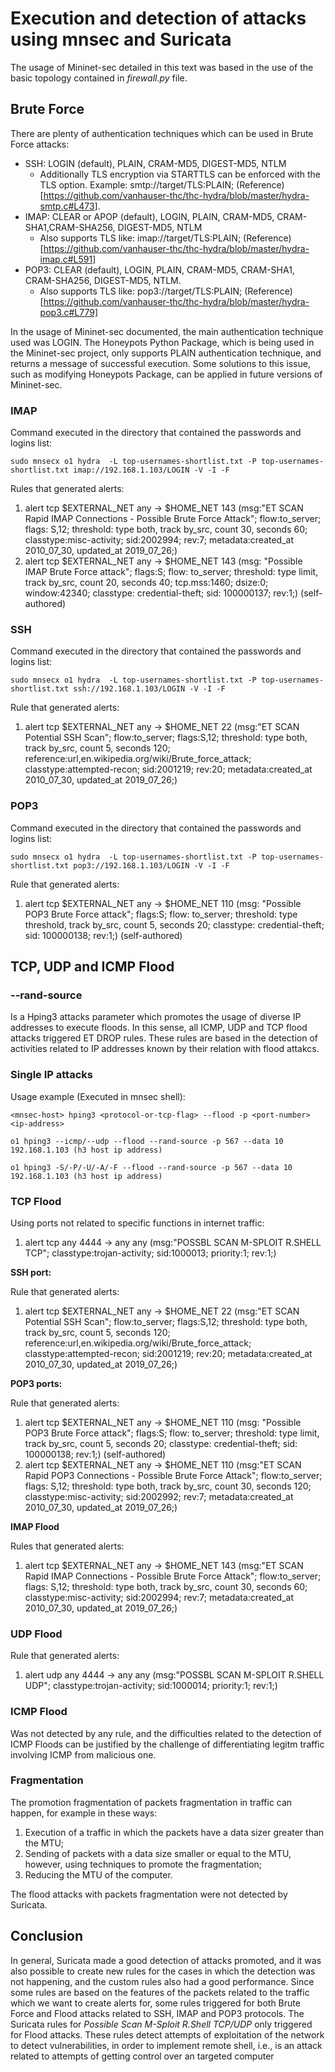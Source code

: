 # Execution and detection of attacks using mnsec and Suricata 

The usage of Mininet-sec detailed in this text was based in the use of the basic topology contained in *firewall.py* file.

## Brute Force

There are plenty of authentication techniques which can be used in Brute Force attacks: 

- SSH: LOGIN (default), PLAIN, CRAM-MD5, DIGEST-MD5, NTLM
   - Additionally TLS encryption via STARTTLS can be enforced with the TLS option. Example: smtp://target/TLS:PLAIN; (Reference)[https://github.com/vanhauser-thc/thc-hydra/blob/master/hydra-smtp.c#L473].
- IMAP: CLEAR or APOP (default), LOGIN, PLAIN, CRAM-MD5, CRAM-SHA1,CRAM-SHA256, DIGEST-MD5, NTLM
   - Also supports TLS like: imap://target/TLS:PLAIN; (Reference)[https://github.com/vanhauser-thc/thc-hydra/blob/master/hydra-imap.c#L591]
- POP3: CLEAR (default), LOGIN, PLAIN, CRAM-MD5, CRAM-SHA1, CRAM-SHA256, DIGEST-MD5, NTLM.
   - Also supports TLS like: pop3://target/TLS:PLAIN; (Reference)[https://github.com/vanhauser-thc/thc-hydra/blob/master/hydra-pop3.c#L779]

In the usage of Mininet-sec documented, the main authentication technique used was LOGIN. The Honeypots Python Package, which is being used in the Mininet-sec project, only supports PLAIN authentication technique, and returns a message of successful execution. Some solutions to this issue, such as modifying Honeypots Package, can be applied in future versions of Mininet-sec. 

### IMAP 

Command executed in the directory that contained the passwords and logins list:

```
sudo mnsecx o1 hydra  -L top-usernames-shortlist.txt -P top-usernames-shortlist.txt imap://192.168.1.103/LOGIN -V -I -F
```

Rules that generated alerts:

1. alert tcp $EXTERNAL_NET any -> $HOME_NET 143 (msg:"ET SCAN Rapid IMAP Connections - Possible Brute Force Attack"; flow:to_server; flags: S,12; threshold: type both, track by_src, count 30, seconds 60; classtype:misc-activity; sid:2002994; rev:7; metadata:created_at 2010_07_30, updated_at 2019_07_26;)
2. alert tcp $EXTERNAL_NET any -> $HOME_NET 143 (msg: "Possible IMAP Brute Force attack"; flags:S; flow: to_server; threshold: type limit, track by_src, count 20, seconds 40; tcp.mss:1460; dsize:0; window:42340; classtype: credential-theft; sid: 100000137; rev:1;) (self-authored)

### SSH

Command executed in the directory that contained the passwords and logins list:

```
sudo mnsecx o1 hydra  -L top-usernames-shortlist.txt -P top-usernames-shortlist.txt ssh://192.168.1.103/LOGIN -V -I -F
```

Rule that generated alerts:

1. alert tcp $EXTERNAL_NET any -> $HOME_NET 22 (msg:"ET SCAN Potential SSH Scan"; flow:to_server; flags:S,12; threshold: type both, track by_src, count 5, seconds 120; reference:url,en.wikipedia.org/wiki/Brute_force_attack; classtype:attempted-recon; sid:2001219; rev:20; metadata:created_at 2010_07_30, updated_at 2019_07_26;)

### POP3

Command executed in the directory that contained the passwords and logins list:

```
sudo mnsecx o1 hydra  -L top-usernames-shortlist.txt -P top-usernames-shortlist.txt pop3://192.168.1.103/LOGIN -V -I -F
```

Rule that generated alerts:

1. alert tcp $EXTERNAL_NET any -> $HOME_NET 110 (msg: "Possible POP3 Brute Force attack"; flags:S; flow: to_server; threshold: type threshold, track by_src, count 5, seconds 20; classtype: credential-theft; sid: 100000138; rev:1;) (self-authored)

## TCP, UDP and ICMP Flood

### --rand-source

Is a Hping3 attacks parameter which promotes the usage of diverse IP addresses to execute floods. In this sense, all ICMP, UDP and TCP flood attacks triggered ET DROP rules. These rules are based in the detection of activities related to IP addresses known by their relation with flood attakcs.

### Single IP attacks

Usage example (Executed in mnsec shell):

```
<mnsec-host> hping3 <protocol-or-tcp-flag> --flood -p <port-number> <ip-address> 
```

```
o1 hping3 --icmp/--udp --flood --rand-source -p 567 --data 10 192.168.1.103 (h3 host ip address)
```

```
o1 hping3 -S/-P/-U/-A/-F --flood --rand-source -p 567 --data 10 192.168.1.103 (h3 host ip address)
```

### TCP Flood

Using ports not related to specific functions in internet traffic:

1. alert tcp any 4444 -> any any (msg:"POSSBL SCAN M-SPLOIT R.SHELL TCP"; classtype:trojan-activity; sid:1000013; priority:1; rev:1;)

**SSH port:**

Rule that generated alerts:

1. alert tcp $EXTERNAL_NET any -> $HOME_NET 22 (msg:"ET SCAN Potential SSH Scan"; flow:to_server; flags:S,12; threshold: type both, track by_src, count 5, seconds 120; reference:url,en.wikipedia.org/wiki/Brute_force_attack; classtype:attempted-recon; sid:2001219; rev:20; metadata:created_at 2010_07_30, updated_at 2019_07_26;)

**POP3 ports:**

Rule that generated alerts:

1. alert tcp $EXTERNAL_NET any -> $HOME_NET 110 (msg: "Possible POP3 Brute Force attack"; flags:S; flow: to_server; threshold: type limit, track by_src, count 5, seconds 20; classtype: credential-theft; sid: 100000138; rev:1;) (self-authored)
2. alert tcp $EXTERNAL_NET any -> $HOME_NET 110 (msg:"ET SCAN Rapid POP3 Connections - Possible Brute Force Attack"; flow:to_server; flags: S,12; threshold: type both, track by_src, count 30, seconds 120; classtype:misc-activity; sid:2002992; rev:7; metadata:created_at 2010_07_30, updated_at 2019_07_26;)

**IMAP Flood**

Rules that generated alerts:

1. alert tcp $EXTERNAL_NET any -> $HOME_NET 143 (msg:"ET SCAN Rapid IMAP Connections - Possible Brute Force Attack"; flow:to_server; flags: S,12; threshold: type both, track by_src, count 30, seconds 60; classtype:misc-activity; sid:2002994; rev:7; metadata:created_at 2010_07_30, updated_at 2019_07_26;)

### UDP Flood 

Rule that generated alerts:

1. alert udp any 4444 -> any any (msg:"POSSBL SCAN M-SPLOIT R.SHELL UDP"; classtype:trojan-activity; sid:1000014; priority:1; rev:1;)

### ICMP Flood 

Was not detected by any rule, and the difficulties related to the detection of ICMP Floods can be justified by the challenge of differentiating legitm traffic involving ICMP from malicious one. 

### Fragmentation

The promotion fragmentation of packets fragmentation in traffic can happen, for example in these ways:

1. Execution of a traffic in which the packets have a data sizer greater than the MTU;
2. Sending of packets with a data size smaller or equal to the MTU, however, using techniques to promote the fragmentation;
3. Reducing the MTU of the computer.

The flood attacks with packets fragmentation were not detected by Suricata.

## Conclusion

In general, Suricata made a good detection of attacks promoted, and it was also possible to create new rules for the cases in which the detection was not happening, and the custom rules also had a good performance. Since some rules are based on the features of the packets related to the traffic which we want to create alerts for, some rules triggered for both Brute Force and Flood attacks related to SSH, IMAP and POP3 protocols. The Suricata rules for *Possible Scan M-Sploit R.Shell TCP/UDP* only triggered for Flood attacks. These rules detect attempts of exploitation of the network to detect vulnerabilities, in order to implement remote shell, i.e., is an attack related to attempts of getting control over an targeted computer
